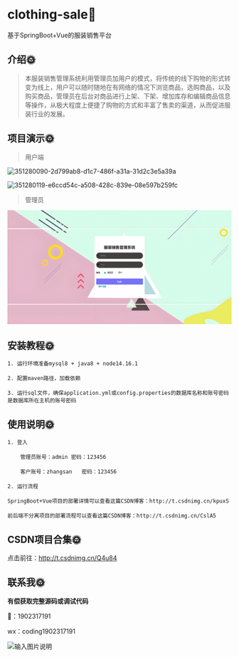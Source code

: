 # clothing-sale🎂

基于SpringBoot+Vue的服装销售平台

## 介绍🌞

> 本服装销售管理系统利用管理员加用户的模式，将传统的线下购物的形式转变为线上，用户可以随时随地在有网络的情况下浏览商品，选购商品，以及购买商品，管理员在后台对商品进行上架、下架、增加库存和编辑商品信息等操作，从极大程度上便捷了购物的方式和丰富了售卖的渠道，从而促进服装行业的发展。

## 项目演示🌞

> 用户端

![351280090-2d799ab8-d1c7-486f-a31a-31d2c3e5a39a](files/351280090-2d799ab8-d1c7-486f-a31a-31d2c3e5a39a.gif)



![351280119-e6ccd54c-a508-428c-839e-08e597b259fc](files/351280119-e6ccd54c-a508-428c-839e-08e597b259fc.gif)



> 管理员

![351280799-6fcedf9c-49f5-4b8c-bff4-94c9ff9da418](files/351280799-6fcedf9c-49f5-4b8c-bff4-94c9ff9da418.gif)

## 安装教程🌞

```
1. 运行环境准备mysql8 + java8 + node14.16.1

2. 配置maven路径，加载依赖

3. 运行sql文件，确保application.yml或config.properties的数据库名称和账号密码是数据库所在主机的账号密码
```



## 使用说明🌞

```
1. 登入

	管理员账号：admin	密码：123456

	客户账号：zhangsan	密码：123456
  
2. 运行流程

SpringBoot+Vue项目的部署详情可以查看这篇CSDN博客：http://t.csdnimg.cn/kpuxS

前后端不分离项目的部署流程可以查看这篇CSDN博客：http://t.csdnimg.cn/CslA5
```



## CSDN项目合集🌞

点击前往：http://t.csdnimg.cn/Q4u84



## 联系我🌞

**有偿获取完整源码或调试代码**

🐧：1902317191

wx：coding1902317191



![输入图片说明](https://gitee.com/luooin/liulangdongwujiuzhu/raw/main/files/image3.png)